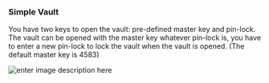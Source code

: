 ### Simple Vault

You have two keys to open the vault: pre-defined master key and pin-lock. The vault can be opened with the master key whatever pin-lock is, you have to enter a new pin-lock to lock the vault when the vault is opened. (The default master key is 4583)


![enter image description here](https://drive.google.com/uc?id=1CX6zV9dskVEauGm-lX8j1jULn95_nA9K)

